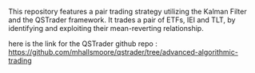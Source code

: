 
This repository features a pair trading strategy utilizing the Kalman Filter and the QSTrader framework. It trades a pair of ETFs, IEI and TLT, by identifying and exploiting their mean-reverting relationship.

here is the link for the QSTrader github repo : https://github.com/mhallsmoore/qstrader/tree/advanced-algorithmic-trading
